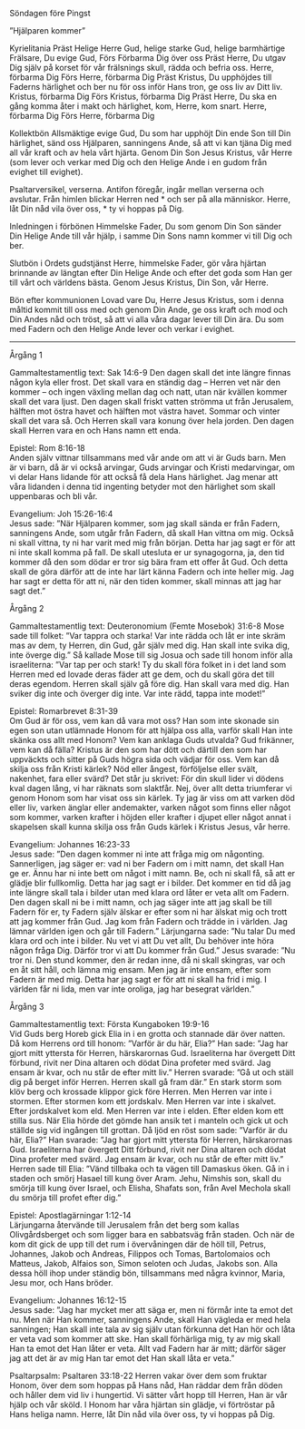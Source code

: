 ﻿Söndagen före Pingst




”Hjälparen kommer”




Kyrielitania
Präst        Helige Herre Gud, helige starke Gud, helige barmhärtige Frälsare, Du evige Gud,
Förs        Förbarma Dig över oss
Präst        Herre, Du utgav Dig själv på korset för vår frälsnings skull, rädda och befria oss. Herre, förbarma Dig
Förs        Herre, förbarma Dig
Präst        Kristus, Du upphöjdes till Faderns härlighet och ber nu för oss inför Hans tron, ge oss liv av Ditt liv. Kristus, förbarma Dig
Förs        Kristus, förbarma Dig
Präst        Herre, Du ska en gång komma åter i makt och härlighet, kom, Herre, kom snart. Herre, förbarma Dig
Förs        Herre, förbarma Dig




Kollektbön
Allsmäktige evige Gud, Du som har upphöjt Din ende Son till Din härlighet,
sänd oss Hjälparen, sanningens Ande,
så att vi kan tjäna Dig med all vår kraft och av hela vårt hjärta.
Genom Din Son Jesus Kristus, vår Herre (som lever och verkar med Dig och den Helige Ande i en gudom från evighet till evighet).




Psaltarversikel, verserna. Antifon föregår, ingår mellan verserna och avslutar.
Från himlen blickar Herren ned * och ser på alla människor.
Herre, låt Din nåd vila över oss, * ty vi hoppas på Dig.




Inledningen i förbönen
Himmelske Fader, Du som genom Din Son sänder Din Helige Ande till vår hjälp, i samme Din Sons namn kommer vi till Dig och ber.




Slutbön i Ordets gudstjänst
Herre, himmelske Fader, gör våra hjärtan brinnande av längtan efter Din Helige Ande och efter det goda som Han ger till vårt och världens bästa.
Genom Jesus Kristus, Din Son, vår Herre.




Bön efter kommunionen
Lovad vare Du, Herre Jesus Kristus,
som i denna måltid kommit till oss med och genom Din Ande,
ge oss kraft och mod och Din Andes nåd och tröst,
så att vi alla våra dagar lever till Din ära.
Du som med Fadern och den Helige Ande lever och verkar i evighet.
________________
Årgång 1




Gammaltestamentlig text: Sak 14:6-9 
Den dagen skall det inte längre finnas någon kyla eller frost. Det skall vara en ständig dag – Herren vet när den kommer – och ingen växling mellan dag och natt, utan när kvällen kommer skall det vara ljust. Den dagen skall friskt vatten strömma ut från Jerusalem, hälften mot östra havet och hälften mot västra havet. Sommar och vinter skall det vara så. Och Herren skall vara konung över hela jorden. Den dagen skall Herren vara en och Hans namn ett enda. 




Epistel: Rom 8:16-18  
Anden själv vittnar tillsammans med vår ande om att vi är Guds barn. Men är vi barn, då är vi också arvingar, Guds arvingar och Kristi medarvingar, om vi delar Hans lidande för att också få dela Hans härlighet. Jag menar att våra lidanden i denna tid ingenting betyder mot den härlighet som skall uppenbaras och bli vår. 




Evangelium: Joh 15:26-16:4  
Jesus sade: ”När Hjälparen kommer, som jag skall sända er från Fadern, sanningens Ande, som utgår från Fadern, då skall Han vittna om mig. Också ni skall vittna, ty ni har varit med mig från början.
Detta har jag sagt er för att ni inte skall komma på fall. De skall utesluta er ur synagogorna, ja, den tid kommer då den som dödar er tror sig bära fram ett offer åt Gud. Och detta skall de göra därför att de inte har lärt känna Fadern och inte heller mig. Jag har sagt er detta för att ni, när den tiden kommer, skall minnas att jag har sagt det.”








Årgång 2




Gammaltestamentlig text: Deuteronomium (Femte Mosebok) 31:6-8
Mose sade till folket: ”Var tappra och starka! Var inte rädda och låt er inte skräm mas av dem, ty Herren, din Gud, går själv med dig. Han skall inte svika dig, inte överge dig.” 
Så kallade Mose till sig Josua och sade till honom inför alla israeliterna: ”Var tap per och stark! Ty du skall föra folket in i det land som Herren med ed lovade deras fäder att ge dem, och du skall göra det till deras egendom. Herren skall själv gå före dig. Han skall vara med dig. Han sviker dig inte och överger dig inte. Var inte rädd, tappa inte modet!” 




Epistel: Romarbrevet 8:31-39  
Om Gud är för oss, vem kan då vara mot oss? Han som inte skonade sin egen son utan utlämnade Honom för att hjälpa oss alla, varför skall Han inte skänka oss allt med Honom? Vem kan anklaga Guds utvalda? Gud frikänner, vem kan då fälla? Kristus är den som har dött och därtill den som har uppväckts och sitter på Guds högra sida och vädjar för oss. Vem kan då skilja oss från Kristi kärlek? Nöd eller ångest, förföljelse eller svält, nakenhet, fara eller svärd? Det står ju skrivet: För din skull lider vi dödens kval dagen lång, vi har räknats som slaktfår. Nej, över allt detta triumferar vi genom Honom som har visat oss sin kärlek. Ty jag är viss om att varken död eller liv, varken änglar eller andemakter, varken något som finns eller något som kommer, varken krafter i höjden eller krafter i djupet eller något annat i skapelsen skall kunna skilja oss från Guds kärlek i Kristus Jesus, vår herre.
 
Evangelium: Johannes 16:23-33  
Jesus sade: ”Den dagen kommer ni inte att fråga mig om någonting. Sannerligen, jag säger er: vad ni ber Fadern om i mitt namn, det skall Han ge er. Ännu har ni inte bett om något i mitt namn. Be, och ni skall få, så att er glädje blir fullkomlig. 
Detta har jag sagt er i bilder. Det kommer en tid då jag inte längre skall tala i bilder utan med klara ord låter er veta allt om Fadern. Den dagen skall ni be i mitt namn, och jag säger inte att jag skall be till Fadern för er, ty Fadern själv älskar er efter som ni har älskat mig och trott att jag kommer från Gud. Jag kom från Fadern och trädde in i världen. Jag lämnar världen igen och går till Fadern.” 
Lärjungarna sade: ”Nu talar Du med klara ord och inte i bilder. Nu vet vi att Du vet allt, Du behöver inte höra någon fråga Dig. Därför tror vi att Du kommer från Gud.” Jesus svarade: ”Nu tror ni. Den stund kommer, den är redan inne, då ni skall skingras, var och en åt sitt håll, och lämna mig ensam. Men jag är inte ensam, efter som Fadern är med mig. Detta har jag sagt er för att ni skall ha frid i mig. I världen får ni lida, men var inte oroliga, jag har besegrat världen.”
 




Årgång 3




Gammaltestamentlig text: Första Kungaboken 19:9-16  
Vid Guds berg Horeb gick Elia in i en grotta och stannade där över natten.
Då kom Herrens ord till honom: ”Varför är du här, Elia?” Han sade: ”Jag har gjort mitt yttersta för Herren, härskarornas Gud. Israeliterna har övergett Ditt förbund, rivit ner Dina altaren och dödat Dina profeter med svärd. Jag ensam är kvar, och nu står de efter mitt liv.” Herren svarade: ”Gå ut och ställ dig på berget inför Herren. Herren skall gå fram där.” En stark storm som klöv berg och krossade klippor gick före Herren. Men Herren var inte i stormen. Efter stormen kom ett jordskalv. Men Herren var inte i skalvet. Efter jordskalvet kom eld. Men Herren var inte i elden. Efter elden kom ett stilla sus. När Elia hörde det gömde han ansik tet i manteln och gick ut och ställde sig vid ingången till grottan. Då ljöd en röst som sade: ”Varför är du här, Elia?” Han svarade: ”Jag har gjort mitt yttersta för Herren, härskarornas Gud. Israeliterna har övergett Ditt förbund, rivit ner Dina altaren och dödat Dina profeter med svärd. Jag ensam är kvar, och nu står de efter mitt liv.” Herren sade till Elia: ”Vänd tillbaka och ta vägen till Damaskus öken. Gå in i staden och smörj Hasael till kung över Aram. Jehu, Nimshis son, skall du smörja till kung över Israel, och Elisha, Shafats son, från Avel Mechola skall du smörja till profet efter dig.” 




Epistel: Apostlagärningar 1:12-14  
Lärjungarna återvände till Jerusalem från det berg som kallas Olivgårdsberget och som ligger bara en sabbatsväg från staden. Och när de kom dit gick de upp till det rum i övervåningen där de höll till, Petrus, Johannes, Jakob och Andreas, Filippos och Tomas, Bartolomaios och Matteus, Jakob, Alfaios son, Simon seloten och Judas, Jakobs son. Alla dessa höll ihop under ständig bön, tillsammans med några kvinnor, Maria, Jesu mor, och Hans bröder. 




Evangelium: Johannes 16:12-15  
Jesus sade: ”Jag har mycket mer att säga er, men ni förmår inte ta emot det nu. Men när Han kommer, sanningens Ande, skall Han vägleda er med hela sanningen; Han skall inte tala av sig själv utan förkunna det Han hör och låta er veta vad som kommer att ske. Han skall förhärliga mig, ty av mig skall Han ta emot det Han låter er veta. Allt vad Fadern har är mitt; därför säger jag att det är av mig Han tar emot det Han skall låta er veta.” 








Psaltarpsalm: Psaltaren 33:18-22
Herren vakar över dem som fruktar Honom, över dem som hoppas på Hans nåd, 
Han räddar dem från döden och håller dem vid liv i hungertid. 
Vi sätter vårt hopp till Herren, Han är vår hjälp och vår sköld. 
I Honom har våra hjärtan sin glädje, vi förtröstar på Hans heliga namn. 
Herre, låt Din nåd vila över oss, ty vi hoppas på Dig.